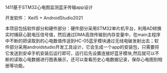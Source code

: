 1411基于STM32心电图监测蓝牙传输app设计

开发软件： Keil5 + AndroidStudio2021

  本项目包括软件部分和硬件部分：硬件部分采用STM32单片机平台，利用AD转换实时捕获心脏电压信号值，然后通过DMA高效传输到内存变量中，在main主程序中不断的把读取到的心电数值传送到HC-05蓝牙模块通过无线电破发射出去；软件部分采用androidstudio开发工具设计，它会生成一个app的安装包，只需要将它发送到安卓手机安装后运行即可，运行后先设置连接好蓝牙模块,然后就可以不断的读取心电数据进行图表展示，还可以查看历史心电数据记录，保存心电图到相册等功能。
